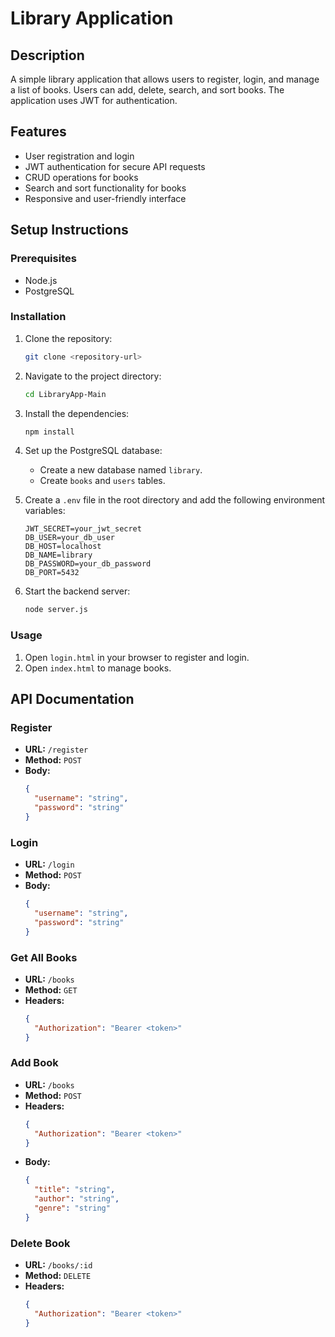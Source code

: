 # Library Application

## Description

A simple library application that allows users to register, login, and manage a list of books. Users can add, delete, search, and sort books. The application uses JWT for authentication.

## Features

- User registration and login
- JWT authentication for secure API requests
- CRUD operations for books
- Search and sort functionality for books
- Responsive and user-friendly interface

## Setup Instructions

### Prerequisites

- Node.js
- PostgreSQL

### Installation

1. Clone the repository:
   ```sh
   git clone <repository-url>
   ```

2. Navigate to the project directory:
   ```sh
   cd LibraryApp-Main
   ```

3. Install the dependencies:
   ```sh
   npm install
   ```

4. Set up the PostgreSQL database:
   - Create a new database named `library`.
   - Create `books` and `users` tables.

5. Create a `.env` file in the root directory and add the following environment variables:
   ```plaintext
   JWT_SECRET=your_jwt_secret
   DB_USER=your_db_user
   DB_HOST=localhost
   DB_NAME=library
   DB_PASSWORD=your_db_password
   DB_PORT=5432
   ```

6. Start the backend server:
   ```sh
   node server.js
   ```

### Usage

1. Open `login.html` in your browser to register and login.
2. Open `index.html` to manage books.

## API Documentation

### Register

- **URL:** `/register`
- **Method:** `POST`
- **Body:**
  ```json
  {
    "username": "string",
    "password": "string"
  }
  ```

### Login

- **URL:** `/login`
- **Method:** `POST`
- **Body:**
  ```json
  {
    "username": "string",
    "password": "string"
  }
  ```

### Get All Books

- **URL:** `/books`
- **Method:** `GET`
- **Headers:**
  ```json
  {
    "Authorization": "Bearer <token>"
  }
  ```

### Add Book

- **URL:** `/books`
- **Method:** `POST`
- **Headers:**
  ```json
  {
    "Authorization": "Bearer <token>"
  }
  ```
- **Body:**
  ```json
  {
    "title": "string",
    "author": "string",
    "genre": "string"
  }
  ```

### Delete Book

- **URL:** `/books/:id`
- **Method:** `DELETE`
- **Headers:**
  ```json
  {
    "Authorization": "Bearer <token>"
  }
  ```

